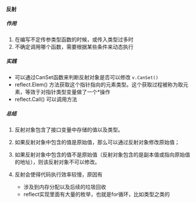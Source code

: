 #### 反射

##### 作用
1. 在编写不定传参类型函数的时候，或传入类型过多时
2. 不确定调用哪个函数，需要根据某些条件来动态执行

##### 实践
- 可以通过CanSet函数来判断反射对象是否可以修改 `v.CanSet()`
- reflect.Elem() 方法获取这个指针指向的元素类型。这个获取过程被称为取元素，等效于对指针类型变量做了一个*操作
- reflect.Call() 可以调用方法

##### 总结
1. 反射对象包含了接口变量中存储的值以及类型。

2. 如果反射对象中包含的值是原始值，那么可以通过反射对象修改原始值；

3. 如果反射对象中包含的值不是原始值（反射对象包含的是副本值或指向原始值的地址），则该反射对象不可以修改。

4. 反射会使得代码执行效率较慢，原因有
    - 涉及到内存分配以及后续的垃圾回收
    - reflect实现里面有大量的枚举，也就是for循环，比如类型之类的
